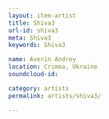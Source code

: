 ```yaml
---
layout: item-artist
title: Shiva3
url-id: shiva3
meta: Shiva3
keywords: Shiva3

name: Averin Andrey
location: Crimea, Ukraine
soundcloud-id: 

category: artists
permalink: artists/shiva3/

---
```



